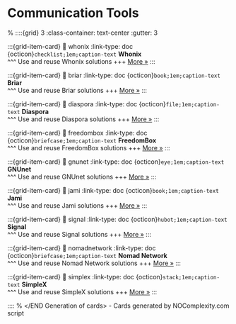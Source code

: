 # Communication Tools 
% <Start Generation of cards> 
::::{grid} 3
:class-container: text-center
:gutter: 3 

:::{grid-item-card}
:link: whonix
:link-type: doc
{octicon}`checklist;1em;caption-text` **Whonix**        
^^^
Use and reuse Whonix solutions
+++
[More »](whonix)
:::


:::{grid-item-card}
:link: briar
:link-type: doc
{octicon}`book;1em;caption-text` **Briar**        
^^^
Use and reuse Briar solutions
+++
[More »](briar)
:::


:::{grid-item-card}
:link: diaspora
:link-type: doc
{octicon}`file;1em;caption-text` **Diaspora**        
^^^
Use and reuse Diaspora solutions
+++
[More »](diaspora)
:::


:::{grid-item-card}
:link: freedombox
:link-type: doc
{octicon}`briefcase;1em;caption-text` **FreedomBox**        
^^^
Use and reuse FreedomBox solutions
+++
[More »](freedombox)
:::


:::{grid-item-card}
:link: gnunet
:link-type: doc
{octicon}`eye;1em;caption-text` **GNUnet**        
^^^
Use and reuse GNUnet solutions
+++
[More »](gnunet)
:::


:::{grid-item-card}
:link: jami
:link-type: doc
{octicon}`book;1em;caption-text` **Jami**        
^^^
Use and reuse Jami solutions
+++
[More »](jami)
:::


:::{grid-item-card}
:link: signal
:link-type: doc
{octicon}`hubot;1em;caption-text` **Signal**        
^^^
Use and reuse Signal solutions
+++
[More »](signal)
:::


:::{grid-item-card}
:link: nomadnetwork
:link-type: doc
{octicon}`briefcase;1em;caption-text` **Nomad Network**        
^^^
Use and reuse Nomad Network solutions
+++
[More »](nomadnetwork)
:::


:::{grid-item-card}
:link: simplex
:link-type: doc
{octicon}`stack;1em;caption-text` **SimpleX**        
^^^
Use and reuse SimpleX solutions
+++
[More »](simplex)
:::


::::
% </END Generation of cards> - Cards generated by NOComplexity.com script